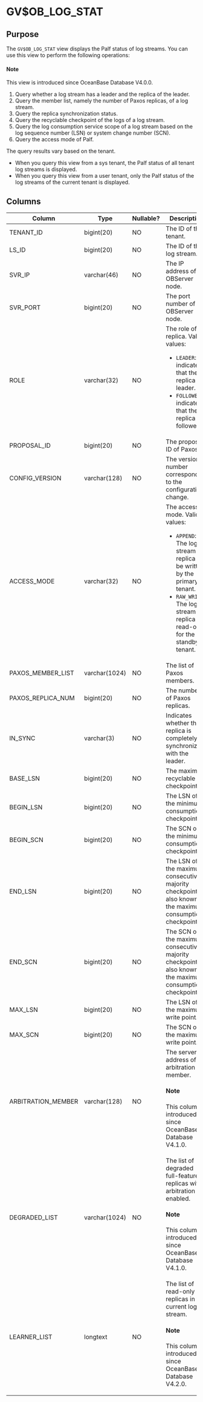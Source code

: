 # GV$OB_LOG_STAT

## Purpose

The `GV$OB_LOG_STAT` view displays the Palf status of log streams. You can use this view to perform the following operations:

<main id="notice" type='explain'>
  <h4>Note</h4>
  <p>This view is introduced since OceanBase Database V4.0.0. </p>
</main>

1. Query whether a log stream has a leader and the replica of the leader. 
2. Query the member list, namely the number of Paxos replicas, of a log stream. 
3. Query the replica synchronization status. 
4. Query the recyclable checkpoint of the logs of a log stream. 
5. Query the log consumption service scope of a log stream based on the log sequence number (LSN) or system change number (SCN). 
6. Query the access mode of Palf. 

The query results vary based on the tenant.

* When you query this view from a sys tenant, the Palf status of all tenant log streams is displayed. 
* When you query this view from a user tenant, only the Palf status of the log streams of the current tenant is displayed. 

## Columns

| **Column** | **Type** | **Nullable?** | Description |
| --- | --- | --- | --- |
| TENANT_ID | bigint(20) | NO | The ID of the tenant. |
| LS_ID | bigint(20) | NO | The ID of the log stream. |
| SVR_IP | varchar(46) | NO | The IP address of the OBServer node. |
| SVR_PORT | bigint(20) | NO | The port number of the OBServer node. |
| ROLE | varchar(32) | NO | The role of the replica. Valid values: <ul><li> `LEADER`: indicates that the replica is a leader.  </li><li>`FOLLOWER`: indicates that the replica is a follower.  </li></ul> |
| PROPOSAL_ID | bigint(20) | NO | The proposal ID of Paxos. |
| CONFIG_VERSION | varchar(128) | NO | The version number corresponding to the configuration change. |
| ACCESS_MODE | varchar(32) | NO | The access mode. Valid values: <ul><li> `APPEND`: The log stream replica can be written by the primary tenant.  </li><li> `RAW_WRITE`: The log stream replica is read-only for the standby tenant. </li></ul> |
| PAXOS_MEMBER_LIST | varchar(1024) | NO | The list of Paxos members. |
| PAXOS_REPLICA_NUM | bigint(20) | NO | The number of Paxos replicas. |
| IN_SYNC | varchar(3) | NO | Indicates whether the replica is completely synchronized with the leader. |
| BASE_LSN | bigint(20) | NO | The maximum recyclable checkpoint. |
| BEGIN_LSN | bigint(20) | NO | The LSN of the minimum consumption checkpoint. |
| BEGIN_SCN | bigint(20) | NO | The SCN of the minimum consumption checkpoint. |
| END_LSN | bigint(20) | NO | The LSN of the maximum consecutive majority checkpoint, also known as the maximum consumption checkpoint. |
| END_SCN | bigint(20) | NO | The SCN of the maximum consecutive majority checkpoint, also known as the maximum consumption checkpoint. |
| MAX_LSN | bigint(20) | NO | The LSN of the maximum write point. |
| MAX_SCN | bigint(20) | NO | The SCN of the maximum write point. |
| ARBITRATION_MEMBER | varchar(128) | NO | The server address of the arbitration member. <main id="notice" type='explain'><h4>Note</h4><p>This column is introduced since OceanBase Database V4.1.0.</p></main> |
| DEGRADED_LIST | varchar(1024) | NO | The list of degraded full-featured replicas with arbitration enabled. <main id="notice" type='explain'><h4>Note</h4><p>This column is introduced since OceanBase Database V4.1.0.</p></main> |
| LEARNER_LIST | longtext | NO | The list of read-only replicas in the current log stream. <main id="notice" type='explain'><h4>Note</h4><p>This column is introduced since OceanBase Database V4.2.0.</p></main> |
